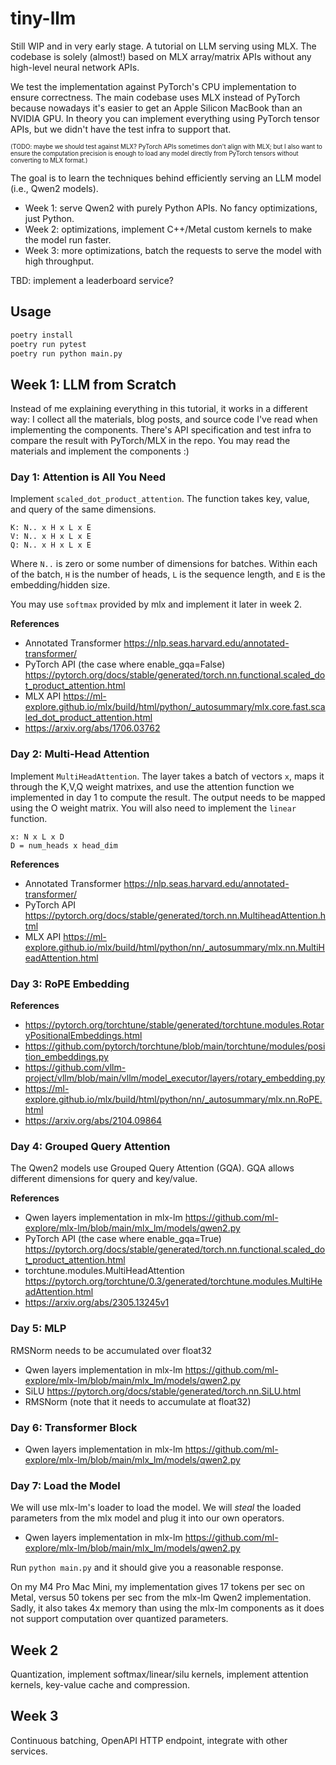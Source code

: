 # tiny-llm

Still WIP and in very early stage. A tutorial on LLM serving using MLX. The codebase is solely (almost!)
based on MLX array/matrix APIs without any high-level neural network APIs.

We test the implementation against PyTorch's CPU implementation to ensure correctness. The main codebase uses MLX
instead of PyTorch because nowadays it's easier to get an Apple Silicon MacBook than an NVIDIA GPU. In theory you can
implement everything using PyTorch tensor APIs, but we didn't have the test infra to support that.

<sup><sub>(TODO: maybe we should test against MLX? PyTorch APIs sometimes don't align with MLX; but I also want to ensure the computation
precision is enough to load any model directly from PyTorch tensors without converting to MLX format.)</sub></sup>

The goal is to learn the techniques behind efficiently serving an LLM model (i.e., Qwen2 models).

* Week 1: serve Qwen2 with purely Python APIs. No fancy optimizations, just Python.
* Week 2: optimizations, implement C++/Metal custom kernels to make the model run faster.
* Week 3: more optimizations, batch the requests to serve the model with high throughput.

TBD: implement a leaderboard service?

## Usage

```bash
poetry install
poetry run pytest
poetry run python main.py
```

## Week 1: LLM from Scratch

Instead of me explaining everything in this tutorial, it works in a different way: I collect all the materials, blog posts, and source
code I've read when implementing the components. There's API specification and test infra to compare the result with PyTorch/MLX in the
repo. You may read the materials and implement the components :)

### Day 1: Attention is All You Need

Implement `scaled_dot_product_attention`. The function takes key, value, and query of the same dimensions.

```
K: N.. x H x L x E
V: N.. x H x L x E
Q: N.. x H x L x E
```

Where `N..` is zero or some number of dimensions for batches. Within each of the batch, `H` is the number of heads,
`L` is the sequence length, and `E` is the embedding/hidden size.

You may use `softmax` provided by mlx and implement it later in week 2.

**References**

* Annotated Transformer https://nlp.seas.harvard.edu/annotated-transformer/
* PyTorch API (the case where enable_gqa=False) https://pytorch.org/docs/stable/generated/torch.nn.functional.scaled_dot_product_attention.html
* MLX API https://ml-explore.github.io/mlx/build/html/python/_autosummary/mlx.core.fast.scaled_dot_product_attention.html
* https://arxiv.org/abs/1706.03762

### Day 2: Multi-Head Attention

Implement `MultiHeadAttention`. The layer takes a batch of vectors `x`, maps it through the K,V,Q weight matrixes, and
use the attention function we implemented in day 1 to compute the result. The output needs to be mapped using the O
weight matrix. You will also need to implement the `linear` function.

```
x: N x L x D
D = num_heads x head_dim
```

**References**

* Annotated Transformer https://nlp.seas.harvard.edu/annotated-transformer/
* PyTorch API https://pytorch.org/docs/stable/generated/torch.nn.MultiheadAttention.html
* MLX API https://ml-explore.github.io/mlx/build/html/python/nn/_autosummary/mlx.nn.MultiHeadAttention.html

### Day 3: RoPE Embedding

**References**

* https://pytorch.org/torchtune/stable/generated/torchtune.modules.RotaryPositionalEmbeddings.html
* https://github.com/pytorch/torchtune/blob/main/torchtune/modules/position_embeddings.py
* https://github.com/vllm-project/vllm/blob/main/vllm/model_executor/layers/rotary_embedding.py
* https://ml-explore.github.io/mlx/build/html/python/nn/_autosummary/mlx.nn.RoPE.html
* https://arxiv.org/abs/2104.09864

### Day 4: Grouped Query Attention

The Qwen2 models use Grouped Query Attention (GQA). GQA allows different dimensions for query and key/value.

**References**

* Qwen layers implementation in mlx-lm https://github.com/ml-explore/mlx-lm/blob/main/mlx_lm/models/qwen2.py
* PyTorch API (the case where enable_gqa=True) https://pytorch.org/docs/stable/generated/torch.nn.functional.scaled_dot_product_attention.html
* torchtune.modules.MultiHeadAttention https://pytorch.org/torchtune/0.3/generated/torchtune.modules.MultiHeadAttention.html
* https://arxiv.org/abs/2305.13245v1

### Day 5: MLP

RMSNorm needs to be accumulated over float32

* Qwen layers implementation in mlx-lm https://github.com/ml-explore/mlx-lm/blob/main/mlx_lm/models/qwen2.py
* SiLU https://pytorch.org/docs/stable/generated/torch.nn.SiLU.html
* RMSNorm (note that it needs to accumulate at float32)

### Day 6: Transformer Block

* Qwen layers implementation in mlx-lm https://github.com/ml-explore/mlx-lm/blob/main/mlx_lm/models/qwen2.py

### Day 7: Load the Model

We will use mlx-lm's loader to load the model. We will _steal_ the loaded parameters from the mlx model and
plug it into our own operators.

* Qwen layers implementation in mlx-lm https://github.com/ml-explore/mlx-lm/blob/main/mlx_lm/models/qwen2.py

Run `python main.py` and it should give you a reasonable response.

On my M4 Pro Mac Mini, my implementation gives 17 tokens per sec on Metal, versus 50 tokens per sec from the mlx-lm
Qwen2 implementation. Sadly, it also takes 4x memory than using the mlx-lm components as it does not support computation
over quantized parameters.


## Week 2

Quantization, implement softmax/linear/silu kernels, implement attention kernels, key-value cache and compression.

## Week 3

Continuous batching, OpenAPI HTTP endpoint, integrate with other services.
